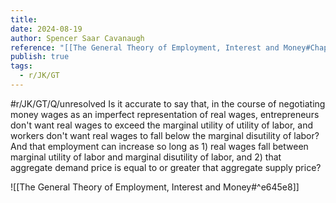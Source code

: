 ```yaml
---
title: 
date: 2024-08-19
author: Spencer Saar Cavanaugh
reference: "[[The General Theory of Employment, Interest and Money#Chapter 3, Section II]]"
publish: true
tags:
  - r/JK/GT
---
```

#r/JK/GT/Q/unresolved Is it accurate to say that, in the course of negotiating money wages as an imperfect representation of real wages, entrepreneurs don't want real wages to exceed the marginal utility of utility of labor, and workers don't want real wages to fall below the marginal disutility of labor? And that employment can increase so long as 1) real wages fall between marginal utility of labor and marginal disutility of labor, and 2) that aggregate demand price is equal to or greater that aggregate supply price? 

![[The General Theory of Employment, Interest and Money#^e645e8]]